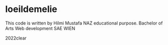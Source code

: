 # loeildemelie
 This code is written by Hilmi Mustafa NAZ
 educational purpose.
 Bachelor of Arts Web development SAE WIEN

 2022clear
 
 